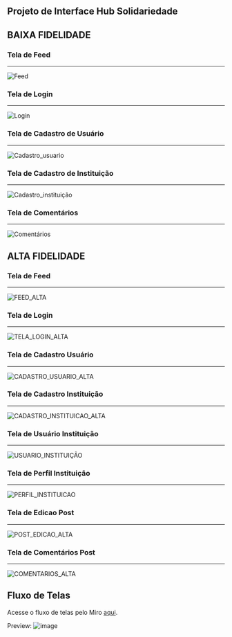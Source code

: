 ## Projeto de Interface Hub Solidariedade

## BAIXA FIDELIDADE


### Tela de Feed 
_________________________________________________

![Feed](https://github.com/ICEI-PUC-Minas-PMV-ADS/pmv-sint-2024-1-e5-proj-mov-t1-time-quarta-19-00/assets/90725686/184cfc6c-5d6f-4151-a811-bea0ca923840)


### Tela de Login
_________________________________________________

![Login](https://github.com/ICEI-PUC-Minas-PMV-ADS/pmv-sint-2024-1-e5-proj-mov-t1-time-quarta-19-00/assets/90725686/1272946e-d8c7-4c67-8419-501aaff86673)



### Tela de Cadastro de Usuário 
_________________________________________________

![Cadastro_usuario](https://github.com/ICEI-PUC-Minas-PMV-ADS/pmv-sint-2024-1-e5-proj-mov-t1-time-quarta-19-00/assets/90725686/c91ade7d-2ecb-4322-8348-d6761e7d485e)



### Tela de Cadastro de Instituição
_________________________________________________

![Cadastro_instituição](https://github.com/ICEI-PUC-Minas-PMV-ADS/pmv-sint-2024-1-e5-proj-mov-t1-time-quarta-19-00/assets/90725686/897d6cc4-7ce7-40ed-b1dc-723ad8ee6655)



### Tela de Comentários
_________________________________________________

![Comentários](https://github.com/ICEI-PUC-Minas-PMV-ADS/pmv-sint-2024-1-e5-proj-mov-t1-time-quarta-19-00/assets/90725686/23d2b3dd-b963-4871-833a-de6ddf08fb8b)




## ALTA FIDELIDADE 


### Tela de Feed 
_________________________________________________

![FEED_ALTA](https://github.com/ICEI-PUC-Minas-PMV-ADS/pmv-sint-2024-1-e5-proj-mov-t1-time-quarta-19-00/assets/90725686/2d4e93cb-6c2d-4f82-ad1c-a9cdeef232f6)

### Tela de Login 
_________________________________________________

![TELA_LOGIN_ALTA](https://github.com/ICEI-PUC-Minas-PMV-ADS/pmv-sint-2024-1-e5-proj-mov-t1-time-quarta-19-00/assets/90725686/97a711a9-38ea-41f6-9ef7-68090d7ca82d)

### Tela de Cadastro Usuário
_________________________________________________

![CADASTRO_USUARIO_ALTA](https://github.com/ICEI-PUC-Minas-PMV-ADS/pmv-sint-2024-1-e5-proj-mov-t1-time-quarta-19-00/assets/90725686/43c78c6a-6b1b-426c-a56e-f89e1c110685)

### Tela de Cadastro Instituição
_________________________________________________

![CADASTRO_INSTITUICAO_ALTA](https://github.com/ICEI-PUC-Minas-PMV-ADS/pmv-sint-2024-1-e5-proj-mov-t1-time-quarta-19-00/assets/90725686/1c050b4c-a2cb-44c1-a182-efc53874f090)

### Tela de Usuário Instituição
_________________________________________________

![USUARIO_INSTITUIÇÃO](https://github.com/ICEI-PUC-Minas-PMV-ADS/pmv-sint-2024-1-e5-proj-mov-t1-time-quarta-19-00/assets/90725686/3e6a30fc-70f8-4ce2-be9e-39031cef4304)


### Tela de Perfil Instituição 
_________________________________________________

![PERFIL_INSTITUICAO](https://github.com/ICEI-PUC-Minas-PMV-ADS/pmv-sint-2024-1-e5-proj-mov-t1-time-quarta-19-00/assets/90725686/e7b50d38-068b-4874-8d67-1aaa7040856d)

### Tela de Edicao Post 
_________________________________________________

![POST_EDICAO_ALTA](https://github.com/ICEI-PUC-Minas-PMV-ADS/pmv-sint-2024-1-e5-proj-mov-t1-time-quarta-19-00/assets/90725686/f9bce883-25e5-4a34-aa1a-45614ca3de41)

### Tela de Comentários Post
_________________________________________________

![COMENTARIOS_ALTA](https://github.com/ICEI-PUC-Minas-PMV-ADS/pmv-sint-2024-1-e5-proj-mov-t1-time-quarta-19-00/assets/90725686/65453d18-4c4d-424d-ae3a-527689d367c1)



## Fluxo de Telas

Acesse o fluxo de telas pelo Miro [aqui](https://miro.com/app/board/uXjVK5U_G8A=/?share_link_id=945470029772).

Preview:
![image](https://github.com/ICEI-PUC-Minas-PMV-ADS/pmv-sint-2024-1-e5-proj-mov-t1-time-quarta-19-00/assets/97611971/21d4d877-481c-49f5-a7b0-2bec94a4f2b6)
























